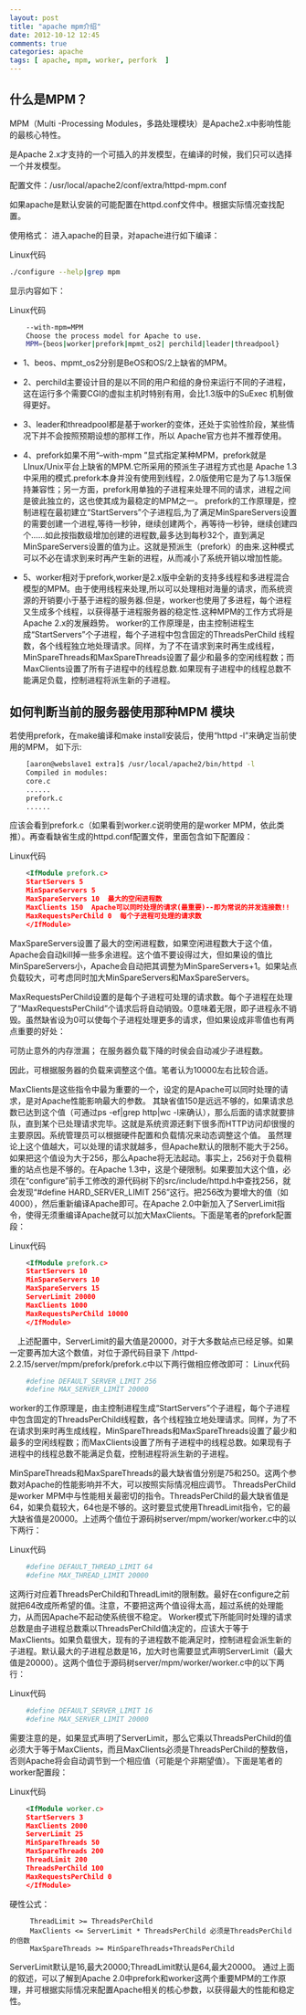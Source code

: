 ```yaml
---
layout: post
title: "apache mpm介绍"
date: 2012-10-12 12:45
comments: true
categories: apache
tags: [ apache, mpm, worker, perfork  ]
---
```

## 什么是MPM？

MPM（Multi -Processing Modules，多路处理模块）是Apache2.x中影响性能的最核心特性。

是Apache 2.x才支持的一个可插入的并发模型，在编译的时候，我们只可以选择一个并发模型。

配置文件：/usr/local/apache2/conf/extra/httpd-mpm.conf

如果apache是默认安装的可能配置在httpd.conf文件中。根据实际情况查找配置。

使用格式：
进入apache的目录，对apache进行如下编译：

Linux代码

```sh
./configure --help|grep mpm
```
<!--more-->

显示内容如下：

Linux代码

```sh
	--with-mpm=MPM
	Choose the process model for Apache to use.
	MPM={beos|worker|prefork|mpmt_os2| perchild|leader|threadpool}
```

* 1、beos、mpmt_os2分别是BeOS和OS/2上缺省的MPM。

* 2、perchild主要设计目的是以不同的用户和组的身份来运行不同的子进程，这在运行多个需要CGI的虚拟主机时特别有用，会比1.3版中的SuExec 机制做得更好。

* 3、leader和threadpool都是基于worker的变体，还处于实验性阶段，某些情况下并不会按照预期设想的那样工作，所以 Apache官方也并不推荐使用。

* 4、prefork如果不用“–with-mpm ”显式指定某种MPM，prefork就是LInux/Unix平台上缺省的MPM.它所采用的预派生子进程方式也是 Apache 1.3中采用的模式.prefork本身并没有使用到线程，2.0版使用它是为了与1.3版保持兼容性；另一方面，prefork用单独的子进程来处理不同的请求，进程之间是彼此独立的，这也使其成为最稳定的MPM之一。
prefork的工作原理是，控制进程在最初建立“StartServers”个子进程后,为了满足MinSpareServers设置的需要创建一个进程,等待一秒钟，继续创建两个，再等待一秒钟，继续创建四个……如此按指数级增加创建的进程数,最多达到每秒32个，直到满足MinSpareServers设置的值为止。这就是预派生（prefork）的由来.这种模式可以不必在请求到来时再产生新的进程，从而减小了系统开销以增加性能。

* 5、worker相对于prefork,worker是2.x版中全新的支持多线程和多进程混合模型的MPM。由于使用线程来处理,所以可以处理相对海量的请求，而系统资源的开销要小于基于进程的服务器.但是，worker也使用了多进程，每个进程又生成多个线程，以获得基于进程服务器的稳定性.这种MPM的工作方式将是Apache 2.x的发展趋势。
worker的工作原理是，由主控制进程生成“StartServers”个子进程，每个子进程中包含固定的ThreadsPerChild 线程数，各个线程独立地处理请求。同样，为了不在请求到来时再生成线程，MinSpareThreads和MaxSpareThreads设置了最少和最多的空闲线程数；而MaxClients设置了所有子进程中的线程总数.如果现有子进程中的线程总数不能满足负载，控制进程将派生新的子进程。

## 如何判断当前的服务器使用那种MPM 模块
若使用prefork，在make编译和make install安装后，使用“httpd -l”来确定当前使用的MPM，
如下示:

```sh
	[aaron@webslave1 extra]$ /usr/local/apache2/bin/httpd -l
	Compiled in modules:
	core.c
	......
	prefork.c
	......
```
应该会看到prefork.c（如果看到worker.c说明使用的是worker MPM，依此类推）。再查看缺省生成的httpd.conf配置文件，里面包含如下配置段：

Linux代码

``` xml
	<IfModule prefork.c>
	StartServers 5
	MinSpareServers 5
	MaxSpareServers 10  最大的空闲进程数
	MaxClients 150  Apache可以同时处理的请求(最重要)--即为常说的并发连接数!!
	MaxRequestsPerChild 0  每个子进程可处理的请求数
	</IfModule>
```

MaxSpareServers设置了最大的空闲进程数，如果空闲进程数大于这个值，Apache会自动kill掉一些多余进程。这个值不要设得过大，但如果设的值比MinSpareServers小，Apache会自动把其调整为MinSpareServers+1。如果站点负载较大，可考虑同时加大MinSpareServers和MaxSpareServers。

MaxRequestsPerChild设置的是每个子进程可处理的请求数。每个子进程在处理了“MaxRequestsPerChild”个请求后将自动销毁。0意味着无限，即子进程永不销毁。虽然缺省设为0可以使每个子进程处理更多的请求，但如果设成非零值也有两点重要的好处：

可防止意外的内存泄漏；
在服务器负载下降的时侯会自动减少子进程数。

因此，可根据服务器的负载来调整这个值。笔者认为10000左右比较合适。

MaxClients是这些指令中最为重要的一个，设定的是Apache可以同时处理的请求，是对Apache性能影响最大的参数。
其缺省值150是远远不够的，如果请求总数已达到这个值（可通过ps -ef|grep http|wc -l来确认），那么后面的请求就要排队，直到某个已处理请求完毕。这就是系统资源还剩下很多而HTTP访问却很慢的主要原因。系统管理员可以根据硬件配置和负载情况来动态调整这个值。
虽然理论上这个值越大，可以处理的请求就越多，但Apache默认的限制不能大于256。如果把这个值设为大于256，那么Apache将无法起动。事实上，256对于负载稍重的站点也是不够的。在Apache 1.3中，这是个硬限制。如果要加大这个值，必须在“configure”前手工修改的源代码树下的src/include/httpd.h中查找256，就会发现“#define HARD_SERVER_LIMIT 256”这行。把256改为要增大的值（如4000），然后重新编译Apache即可。在Apache 2.0中新加入了ServerLimit指令，使得无须重编译Apache就可以加大MaxClients。下面是笔者的prefork配置段：

Linux代码

```xml
	<IfModule prefork.c>
	StartServers 10
	MinSpareServers 10
	MaxSpareServers 15
	ServerLimit 20000
	MaxClients 1000
	MaxRequestsPerChild 10000
	</IfModule>
```

　上述配置中，ServerLimit的最大值是20000，对于大多数站点已经足够。如果一定要再加大这个数值，对位于源代码目录下
/httpd-2.2.15/server/mpm/prefork/prefork.c中以下两行做相应修改即可：
Linux代码

```sh
	#define DEFAULT_SERVER_LIMIT 256
	#define MAX_SERVER_LIMIT 20000
```
worker的工作原理是，由主控制进程生成“StartServers”个子进程，每个子进程中包含固定的ThreadsPerChild线程数，各个线程独立地处理请求。同样，为了不在请求到来时再生成线程，MinSpareThreads和MaxSpareThreads设置了最少和最多的空闲线程数；而MaxClients设置了所有子进程中的线程总数。如果现有子进程中的线程总数不能满足负载，控制进程将派生新的子进程。

MinSpareThreads和MaxSpareThreads的最大缺省值分别是75和250。这两个参数对Apache的性能影响并不大，可以按照实际情况相应调节。
ThreadsPerChild是worker MPM中与性能相关最密切的指令。ThreadsPerChild的最大缺省值是64，如果负载较大，64也是不够的。这时要显式使用ThreadLimit指令，它的最大缺省值是20000。上述两个值位于源码树server/mpm/worker/worker.c中的以下两行：

Linux代码

```sh
	#define DEFAULT_THREAD_LIMIT 64
	#define MAX_THREAD_LIMIT 20000
```
这两行对应着ThreadsPerChild和ThreadLimit的限制数。最好在configure之前就把64改成所希望的值。注意，不要把这两个值设得太高，超过系统的处理能力，从而因Apache不起动使系统很不稳定。
Worker模式下所能同时处理的请求总数是由子进程总数乘以ThreadsPerChild值决定的，应该大于等于MaxClients。如果负载很大，现有的子进程数不能满足时，控制进程会派生新的子进程。默认最大的子进程总数是16，加大时也需要显式声明ServerLimit（最大值是20000）。这两个值位于源码树server/mpm/worker/worker.c中的以下两行：

Linux代码

```sh
	#define DEFAULT_SERVER_LIMIT 16
	#define MAX_SERVER_LIMIT 20000
```
需要注意的是，如果显式声明了ServerLimit，那么它乘以ThreadsPerChild的值必须大于等于MaxClients，而且MaxClients必须是ThreadsPerChild的整数倍，否则Apache将会自动调节到一个相应值（可能是个非期望值）。下面是笔者的worker配置段：

Linux代码

```xml
	<IfModule worker.c>
	StartServers 3
	MaxClients 2000
	ServerLimit 25
	MinSpareThreads 50
	MaxSpareThreads 200
	ThreadLimit 200
	ThreadsPerChild 100
	MaxRequestsPerChild 0
	</IfModule>
```
硬性公式：

```shell
     ThreadLimit >= ThreadsPerChild
     MaxClients <= ServerLimit * ThreadsPerChild 必须是ThreadsPerChild的倍数
     MaxSpareThreads >= MinSpareThreads+ThreadsPerChild
```
ServerLimit默认是16,最大20000;ThreadLimit默认是64,最大20000。
通过上面的叙述，可以了解到Apache 2.0中prefork和worker这两个重要MPM的工作原理，并可根据实际情况来配置Apache相关的核心参数，以获得最大的性能和稳定性。
